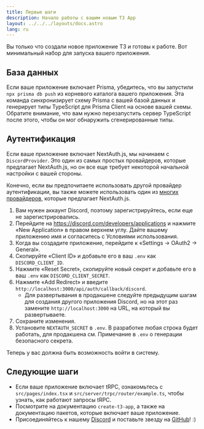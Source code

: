```yaml
---
title: Первые шаги
description: Начало работы с вашим новым T3 App
layout: ../../../layouts/docs.astro
lang: ru
---
```


Вы только что создали новое приложение T3 и готовы к работе. Вот минимальный набор для запуска вашего приложения.

## База данных

Если ваше приложение включает Prisma, убедитесь, что вы запустили `npx prisma db push` из корневого каталога вашего приложения. Эта команда синхронизирует схему Prisma с вашей базой данных и генерирует типы TypeScript для Prisma Client на основе вашей схемы. Обратите внимание, что вам нужно перезапустить сервер TypeScript после этого, чтобы он мог обнаружить сгенерированные типы.

## Аутентификация

Если ваше приложение включает NextAuth.js, мы начинаем с `DiscordProvider`. Это один из самых простых провайдеров, которые предлагает NextAuth.js, но он все еще требует некоторой начальной настройки с вашей стороны.

Конечно, если вы предпочитаете использовать другой провайдер аутентификации, вы также можете использовать один из [многих провайдеров](https://next-auth.js.org/providers/), которые предлагает NextAuth.js.

1. Вам нужен аккаунт Discord, поэтому зарегистрируйтесь, если еще не зарегистрировались.
2. Перейдите на https://discord.com/developers/applications и нажмите «New Application» в правом верхнем углу. Дайте вашему приложению имя и согласитесь с Условиями использования.
3. Когда вы создадите приложение, перейдите к «Settings → OAuth2 → General».
4. Скопируйте «Client ID» и добавьте его в ваш `.env` как `DISCORD_CLIENT_ID`.
5. Нажмите «Reset Secret», скопируйте новый секрет и добавьте его в ваш `.env` как `DISCORD_CLIENT_SECRET`.
6. Нажмите «Add Redirect» и введите `http://localhost:3000/api/auth/callback/discord`.
   - Для развертывания в продакшене следуйте предыдущим шагам для создания другого приложения Discord, но на этот раз замените `http://localhost:3000` на URL, на который вы развертываете.
7. Сохраните изменения.
8. Установите `NEXTAUTH_SECRET` в `.env`. В разработке любая строка будет работать, для продакшена см. Примечание в `.env` о генерации безопасного секрета.

Теперь у вас должна быть возможность войти в систему.

## Следующие шаги

- Если ваше приложение включает tRPC, ознакомьтесь с `src/pages/index.tsx` и `src/server/trpc/router/example.ts`, чтобы узнать, как работают запросы tRPC.
- Посмотрите на документацию `create-t3-app`, а также на документацию пакетов, которые включает ваше приложение.
- Присоединяйтесь к нашему [Discord](https://t3.gg/discord) и поставьте звезду на [GitHub](https://github.com/t3-oss/create-t3-app)! :)
